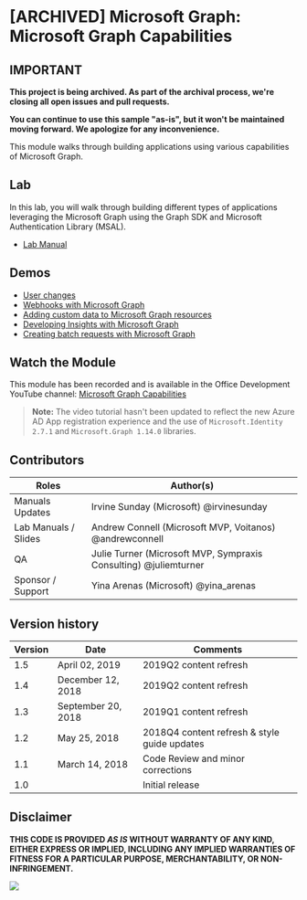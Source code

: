 # [ARCHIVED] Microsoft Graph: Microsoft Graph Capabilities

## IMPORTANT

**This project is being archived. As part of the archival process, we're closing all open issues and pull requests.**

**You can continue to use this sample "as-is", but it won't be maintained moving forward. We apologize for any inconvenience.**

This module walks through building applications using various capabilities of Microsoft Graph.

## Lab

In this lab, you will walk through building different types of applications leveraging the Microsoft Graph using the Graph SDK and Microsoft Authentication Library (MSAL).

- [Lab Manual](./Lab.md)

## Demos

- [User changes](./Demos/01-user-changes)
- [Webhooks with Microsoft Graph](./Demos/02-webhooks)
- [Adding custom data to Microsoft Graph resources](./Demos/03-custom-data)
- [Developing Insights with Microsoft Graph](./Demos/04-insights)
- [Creating batch requests with Microsoft Graph](./Demos/05-batch)

## Watch the Module

This module has been recorded and is available in the Office Development YouTube channel: [Microsoft Graph Capabilities](https://www.youtube.com/watch?v=_i1cpciR330)

> **Note:**
The video tutorial hasn't been updated to reflect the new Azure AD App registration experience and the use of `Microsoft.Identity 2.7.1` and `Microsoft.Graph 1.14.0` libraries.

## Contributors

|        Roles         |                            Author(s)                             |
| -------------------- | ---------------------------------------------------------------- |
| Manuals Updates      | Irvine Sunday (Microsoft) @irvinesunday                          |
| Lab Manuals / Slides | Andrew Connell (Microsoft MVP, Voitanos) @andrewconnell          |
| QA                   | Julie Turner (Microsoft MVP, Sympraxis Consulting) @juliemturner |
| Sponsor / Support    | Yina Arenas (Microsoft) @yina_arenas                             |

## Version history

| Version |        Date        |                   Comments                   |
| ------- | ------------------ | -------------------------------------------- |
| 1.5     | April 02, 2019     | 2019Q2 content refresh                       |
| 1.4     | December 12, 2018  | 2019Q2 content refresh                       |
| 1.3     | September 20, 2018 | 2019Q1 content refresh                       |
| 1.2     | May 25, 2018       | 2018Q4 content refresh & style guide updates |
| 1.1     | March 14, 2018     | Code Review and minor corrections            |
| 1.0     |                    | Initial release                              |

## Disclaimer

**THIS CODE IS PROVIDED *AS IS* WITHOUT WARRANTY OF ANY KIND, EITHER EXPRESS OR IMPLIED, INCLUDING ANY IMPLIED WARRANTIES OF FITNESS FOR A PARTICULAR PURPOSE, MERCHANTABILITY, OR NON-INFRINGEMENT.**

<img src="https://telemetry.sharepointpnp.com/msgraph-training-webhooks-customdata-insights" />
